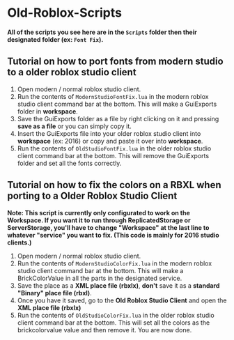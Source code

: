 # Old-Roblox-Scripts

**All of the scripts you see here are in the ``Scripts`` folder then their designated folder (ex: `Font Fix`).**

## Tutorial on how to port fonts from modern studio to a older roblox studio client
1. Open modern / normal roblox studio client.
2. Run the contents of `ModernStudioFontFix.lua` in the modern roblox studio client command bar at the bottom. This will make a GuiExports folder in **workspace**.
3. Save the GuiExports folder as a file by right clicking on it and pressing **save as a file** or you can simply copy it.
4. Insert the GuiExports file into your older roblox studio client into **workspace** (ex: 2016) or copy and paste it over into **workspace**.
5. Run the contents of `OldStudioFontFix.lua` in the older roblox studio client command bar at the bottom. This will remove the GuiExports folder and set all the fonts correctly.

## Tutorial on how to fix the colors on a RBXL when porting to a Older Roblox Studio Client

**Note: This script is currently only configurated to work on the Workspace. If you want it to run through ReplicatedStorage or ServerStorage, you'll have to change "Workspace" at the last line to whatever "service" you want to fix. (This code is mainly for 2016 studio clients.)**

1. Open modern / normal roblox studio client.
2. Run the contents of `ModernStudioColorFix.lua` in the modern roblox studio client command bar at the bottom. This will make a BrickColorValue in all the parts in the designated service.
3. Save the place as a **XML place file (rbxlx)**, **don't** save it as a **standard "Binary" place file (rbxl)**.
4. Once you have it saved, go to the **Old Roblox Studio Client** and open the **XML place file (rbxlx)**
5. Run the contents of `OldStudioColorFix.lua` in the older roblox studio client command bar at the bottom. This will set all the colors as the brickcolorvalue value and then remove it. You are now done.
